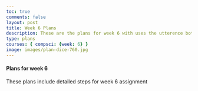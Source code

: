 ```yaml
---
toc: true
comments: false
layout: post
title: Week 6 Plans
description: These are the plans for week 6 with uses the utterence bot
type: plans
courses: { compsci: {week: 6} }
image: images/plan-dice-760.jpg
---
```



#### Plans for week 6
These plans include detailed steps for week 6 assignment

